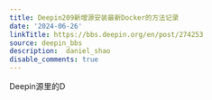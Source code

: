 ```yaml
---
title: Deepin209新增源安装最新Docker的方法记录
date: '2024-06-26'
linkTitle: https://bbs.deepin.org/en/post/274253
source: deepin_bbs
description:  daniel_shao 
disable_comments: true
---
```

Deepin源里的D
